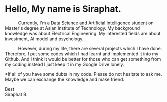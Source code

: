 # Hello, My name is Siraphat. 

  &emsp;&emsp;&emsp;Currently, I'm a Data Science and Artificial Intelligence student on Master's degree at Asian Institute of Technology.
  My background knowledge was about Electrical Engineering. My interested fields are about investment, AI model and psychology.<br />
  
  
  
  &emsp;&emsp;&emsp;However, during my life, there are several projects which I have done. Therefore, I put some codes which I had learnt and implemented it into my Github. 
  And I think It would be better for those who can get something from my coding instead I just keep it in my Google Drive lonely.<br />
 
 
 
 *If all of you have some dubts in my code. Please do not hesitate to ask me. Maybe we can exchange the knowledge and make friend.<br />
  
  Best<br />
  Siraphat B.
